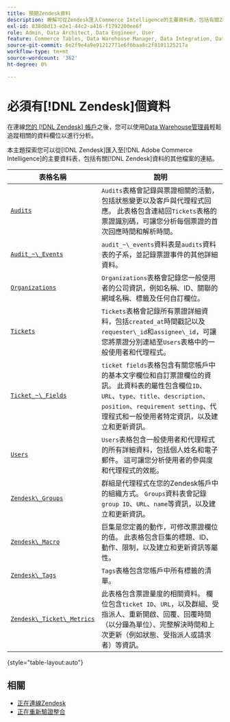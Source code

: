 ```yaml
---
title: 預期Zendesk資料
description: 瞭解可從Zendesk匯入Commerce Intelligence的主要資料表，包括有關Zendesk資料的其他檔案的連結。
exl-id: 838d8d13-e2e1-44c2-a416-f1792200ee6f
role: Admin, Data Architect, Data Engineer, User
feature: Commerce Tables, Data Warehouse Manager, Data Integration, Data Import/Export
source-git-commit: 6e2f9e4a9e91212771e6f6baa8c2f8101125217a
workflow-type: tm+mt
source-wordcount: '362'
ht-degree: 0%

---
```


# 必須有[!DNL Zendesk]個資料

在連線[您的 [!DNL Zendesk] 帳戶](../integrations/zendesk.md)之後，您可以使用[Data Warehouse管理員](../../../data-analyst/data-warehouse-mgr/tour-dwm.md)輕鬆追蹤相關的資料欄位以進行分析。

本主題探索您可以從[!DNL Zendesk]匯入至[!DNL Adobe Commerce Intelligence]的主要資料表，包括有關[!DNL Zendesk]資料的其他檔案的連結。

| 表格名稱 | 說明 |
|-----|-----|
| [`Audits`](https://developer.zendesk.com/rest_api/docs/core/ticket_audits) | `Audits`表格會記錄與票證相關的活動，包括狀態變更以及客戶與代理程式回應。 此表格包含連結回`Tickets`表格的票證識別碼，可讓您分析每個票證的首次回應時間和解析時間。 |
| [`Audit_~\_Events`](https://developer.zendesk.com/rest_api/docs/core/ticket_audits#audit-events) | `audit_~\_events`資料表是`audits`資料表的子系，並記錄票證事件的其他詳細資料。 |
| [`Organizations`](https://developer.zendesk.com/rest_api/docs/core/organizations) | `Organizations`表格會記錄您一般使用者的公司資訊，例如名稱、ID、關聯的網域名稱、標籤及任何自訂欄位。 |
| [`Tickets`](https://developer.zendesk.com/rest_api/docs/core/tickets) | `Tickets`表格會記錄所有票證詳細資料，包括`created_at`時間戳記以及`requester\_id`和`assignee\_id`，可讓您將票證分別連結至`Users`表格中的一般使用者和代理程式。 |
| [`Ticket_~\_Fields`](https://developer.zendesk.com/rest_api/docs/core/ticket_fields) | `ticket fields`表格包含有關您帳戶中的基本文字欄位和自訂票證欄位的資訊。 此資料表的屬性包含欄位`ID`、`URL`、`type`、`title`、`description`、`position`、`requirement setting`、代理程式和一般使用者特定資訊，以及建立和更新資訊。 |
| [`Users`](https://developer.zendesk.com/rest_api/docs/core/users) | `Users`表格包含一般使用者和代理程式的所有詳細資料，包括個人姓名和電子郵件。 這可讓您分析使用者的參與度和代理程式的效能。 |
| [`Zendesk\_Groups`](https://developer.zendesk.com/rest_api/docs/core/groups) | 群組是代理程式在您的Zendesk帳戶中的組織方式。 `Groups`資料表會記錄`group ID`、`URL`、`name`等資訊，以及建立和更新資訊。 |
| [`Zendesk\_Macro`](https://developer.zendesk.com/rest_api/docs/core/macros) | 巨集是您定義的動作，可修改票證欄位的值。 此表格包含巨集的標題、ID、動作、限制，以及建立和更新資訊等屬性。 |
| [`Zendesk\_Tags`](https://developer.zendesk.com/rest_api/docs/core/tags) | `Tags`表格包含您帳戶中所有標籤的清單。 |
| [`Zendesk\_Ticket\_Metrics`](https://developer.zendesk.com/rest_api/docs/core/ticket_metrics#ticket-metrics) | 此表格包含票證量度的相關資料。 欄位包含`ticket ID`、`URL`，以及群組、受指派人、重新開啟、回覆、回覆時間（以分鐘為單位）、完整解決時間和上次更新（例如狀態、受指派人或請求者）等資訊。 |

{style="table-layout:auto"}

## 相關

* [正在連線Zendesk](../integrations/zendesk.md)
* [正在重新驗證整合](https://experienceleague.adobe.com/docs/commerce-knowledge-base/kb/how-to/mbi-reauthenticating-integrations.html?lang=zh-Hant)
